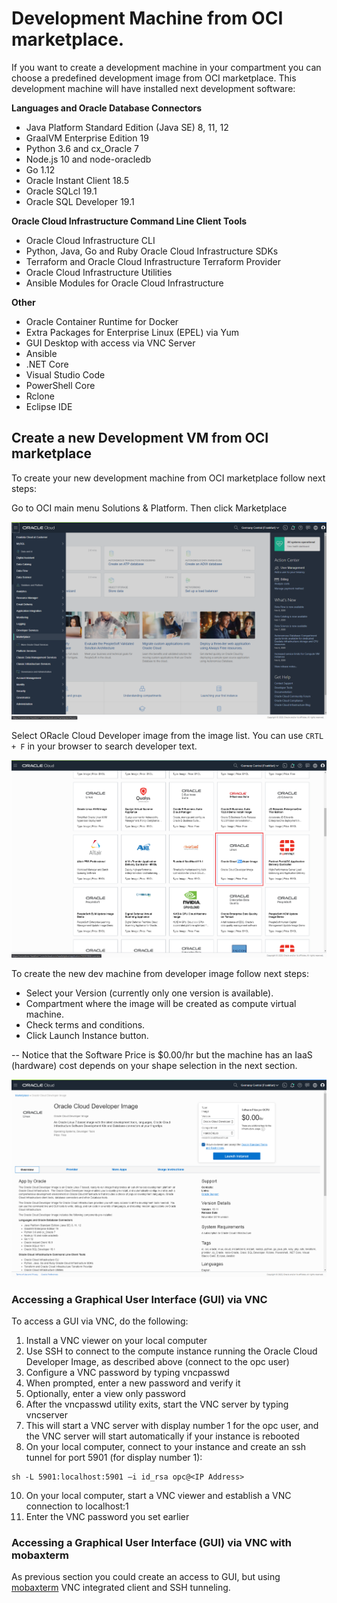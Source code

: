 # Development Machine from OCI marketplace.
If you want to create a development machine in your compartment you can choose a predefined development image from OCI marketplace. This development machine will have installed next development software:

**Languages and Oracle Database Connectors**
- Java Platform Standard Edition (Java SE) 8, 11, 12
- GraalVM Enterprise Edition 19
- Python 3.6 and cx_Oracle 7
- Node.js 10 and node-oracledb
- Go 1.12
- Oracle Instant Client 18.5
- Oracle SQLcl 19.1
- Oracle SQL Developer 19.1

**Oracle Cloud Infrastructure Command Line Client Tools**
- Oracle Cloud Infrastructure CLI
- Python, Java, Go and Ruby Oracle Cloud Infrastructure SDKs
- Terraform and Oracle Cloud Infrastructure Terraform Provider
- Oracle Cloud Infrastructure Utilities
- Ansible Modules for Oracle Cloud Infrastructure

**Other**
- Oracle Container Runtime for Docker
- Extra Packages for Enterprise Linux (EPEL) via Yum
- GUI Desktop with access via VNC Server
- Ansible
- .NET Core
- Visual Studio Code
- PowerShell Core
- Rclone
- Eclipse IDE

## Create a new Development VM from OCI marketplace
To create your new development machine from OCI marketplace follow next steps:

Go to OCI main menu Solutions & Platform. Then click Marketplace

![](./media/oci-marketplace-dev-machine-configuration01.PNG)

Select ORacle Cloud Developer image from the image list. You can use ```CRTL + F``` in your browser to search developer text.

![](./media/oci-marketplace-dev-machine-configuration02.PNG)

To create the new dev machine from developer image follow next steps:
* Select your Version (currently only one version is available).
* Compartment where the image will be created as compute virtual machine. 
* Check terms and conditions. 
* Click Launch Instance button.

-- Notice that the Software Price is $0.00/hr but the machine has an IaaS (hardware) cost depends on your shape selection in the next section.

![](./media/oci-marketplace-dev-machine-configuration03.PNG)

### Accessing a Graphical User Interface (GUI) via VNC
To access a GUI via VNC, do the following:

1. Install a VNC viewer on your local computer
2. Use SSH to connect to the compute instance running the Oracle Cloud Developer Image, as described above (connect to the opc user)
3. Configure a VNC password by typing vncpasswd
4. When prompted, enter a new password and verify it
5. Optionally, enter a view only password
6. After the vncpasswd utility exits, start the VNC server by typing vncserver
8. This will start a VNC server with display number 1 for the opc user, and the VNC server will start automatically if your instance is rebooted
9. On your local computer, connect to your instance and create an ssh tunnel for port 5901 (for display number 1): 
```ssh
sh -L 5901:localhost:5901 –i id_rsa opc@<IP Address>
```
10. On your local computer, start a VNC viewer and establish a VNC connection to localhost:1
11. Enter the VNC password you set earlier

### Accessing a Graphical User Interface (GUI) via VNC with mobaxterm
As previous section you could create an access to GUI, but using [mobaxterm](https://mobaxterm.mobatek.net/) VNC integrated client and SSH tunneling.
